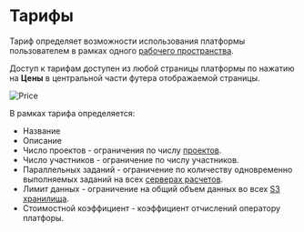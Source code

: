 # Тарифы

Тариф определяет возможности использования платформы пользователем в рамках одного [рабочего пространства][1].

Доступ к тарифам доступен из любой страницы платформы по нажатию на **Цены** в центральной части футера отображаемой страницы.

![Price](/images/common/payplans.png)

В рамках тарифа определяется:

- Название
- Описание
- Число проектов - ограничения по числу [проектов][2].
- Число участников - ограничение по числу участников.
- Параллельных заданий - ограничение по количеству одновременно выполняемых заданий на всех [серверах расчетов][3].
- Лимит данных - ограничение на общий объем данных во всех [S3 хранилища][4].
- Стоимостной коэффициент - коэффициент отчислений оператору платфоры.

[1]: ./workspace.md
[2]: ./project.md
[3]: ./executor.md
[4]: ./s3.md
